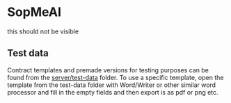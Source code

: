 # SopMeAI

this should not be visible


## Test data
Contract templates and premade versions for testing purposes can be found from the [server/test-data](./server/test-data/) folder. To use a specific template, open the template from the test-data folder with Word/Writer or other similar word processor and fill in the empty fields and then export is as pdf or png etc. 